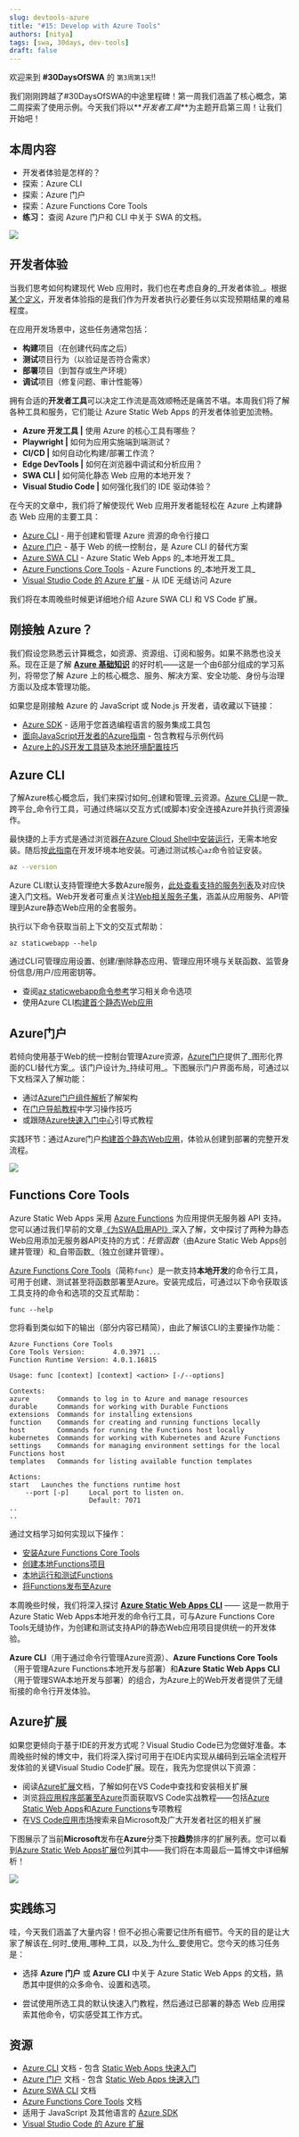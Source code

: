 ```yaml
---
slug: devtools-azure
title: "#15: Develop with Azure Tools"
authors: [nitya]
tags: [swa, 30days, dev-tools]
draft: false
---
```


欢迎来到 **#30DaysOfSWA** 的 `第3周第1天`!!

我们刚刚跨越了#30DaysOfSWA的中途里程碑！第一周我们涵盖了核心概念，第二周探索了使用示例。今天我们将以**_开发者工具_**为主题开启第三周！让我们开始吧！

## 本周内容

* 开发者体验是怎样的？
 * 探索：Azure CLI
 * 探索：Azure 门户
 * 探索：Azure Functions Core Tools
 * **练习：** 查阅 Azure 门户和 CLI 中关于 SWA 的文档。

![](../static/img/series/15-banner.png)

## 开发者体验

当我们思考如何构建现代 Web 应用时，我们也在考虑自身的_开发者体验_。根据[某个定义](https://microsoft.github.io/code-with-engineering-playbook/developer-experience/#defining-end-to-end)，开发者体验指的是我们作为开发者执行必要任务以实现预期结果的难易程度。

在应用开发场景中，这些任务通常包括：

* **构建**项目（在创建代码库之后）
 * **测试**项目行为（以验证是否符合需求）
 * **部署**项目（到暂存或生产环境）
 * **调试**项目（修复问题、审计性能等）

拥有合适的**开发者工具**可以决定工作流是高效顺畅还是痛苦不堪。本周我们将了解各种工具和服务，它们能让 Azure Static Web Apps 的开发者体验更加流畅。

* **Azure 开发工具 |** 使用 Azure 的核心工具有哪些？
 * **Playwright |** 如何为应用实施端到端测试？
 * **CI/CD |** 如何自动化构建/部署工作流？
 * **Edge DevTools |** 如何在浏览器中调试和分析应用？
 * **SWA CLI |** 如何简化静态 Web 应用的本地开发？
 * **Visual Studio Code |** 如何强化我们的 IDE 驱动体验？

在今天的文章中，我们将了解使现代 Web 应用开发者能轻松在 Azure 上构建静态 Web 应用的主要工具：

* [Azure CLI](https://docs.microsoft.com/en-us/cli/azure/) - 用于创建和管理 Azure 资源的命令行接口
 * [Azure 门户](https://docs.microsoft.com/en-us/azure/azure-portal/) - 基于 Web 的统一控制台，是 Azure CLI 的替代方案
 * [Azure SWA CLI](https://github.com/Azure/static-web-apps-cli) - Azure Static Web Apps 的_本地开发工具_
 * [Azure Functions Core Tools](https://docs.microsoft.com/en-us/azure/azure-functions/functions-run-local) - Azure Functions 的_本地开发工具_
 * [Visual Studio Code 的 Azure 扩展](https://code.visualstudio.com/docs/azure/extensions) - 从 IDE 无缝访问 Azure

我们将在本周晚些时候更详细地介绍 Azure SWA CLI 和 VS Code 扩展。

## 刚接触 Azure？

我们假设您熟悉云计算概念，如资源、资源组、订阅和服务。如果不熟悉也没关系。现在正是了解 **[Azure 基础知识](https://docs.microsoft.com/en-us/learn/paths/az-900-describe-cloud-concepts/)** 的好时机——这是一个由6部分组成的学习系列，将带您了解 Azure 上的核心概念、服务、解决方案、安全功能、身份与治理方面以及成本管理功能。

如果您是刚接触 Azure 的 JavaScript 或 Node.js 开发者，请收藏以下链接：

* [Azure SDK](https://azure.github.io/azure-sdk/releases/latest/js.html) - 适用于您首选编程语言的服务集成工具包
 * [面向JavaScript开发者的Azure指南](https://docs.microsoft.com/en-us/azure/developer/javascript/) - 包含教程与示例代码
 * [Azure上的JS开发工具链](https://docs.microsoft.com/en-us/azure/developer/javascript/node-azure-tools)及[本地环境配置技巧](https://docs.microsoft.com/en-us/azure/developer/javascript/core/configure-local-development-environment?tabs=bash)

## Azure CLI

了解Azure核心概念后，我们来探讨如何_创建和管理_云资源。[Azure CLI](https://docs.microsoft.com/en-us/cli/azure/what-is-azure-cli)是一款_跨平台_命令行工具，可通过终端以交互方式(或脚本)安全连接Azure并执行资源操作。

最快捷的上手方式是通过浏览器[在Azure Cloud Shell中安装运行](https://docs.microsoft.com/en-us/cli/azure/get-started-with-azure-cli#install-or-run-in-azure-cloud-shell)，无需本地安装。随后按[此指南](https://docs.microsoft.com/en-us/cli/azure/install-azure-cli)在开发环境本地安装。可通过测试核心`az`命令验证安装。

```bash
az --version
```

Azure CLI默认支持管理绝大多数Azure服务，[此处查看支持的服务列表](https://docs.microsoft.com/en-us/cli/azure/azure-services-the-azure-cli-can-manage)及对应快速入门文档。Web开发者可重点关注[Web相关服务子集](https://docs.microsoft.com/en-us/cli/azure/azure-services-the-azure-cli-can-manage#web)，涵盖从应用服务、API管理到Azure静态Web应用的全套服务。

执行以下命令获取当前上下文的交互式帮助：

```
az staticwebapp --help
```

通过CLI可管理应用设置、创建/删除静态应用、管理应用环境与关联函数、监管身份信息/用户/应用密钥等。

* 查阅[az staticwebapp命令参考](https://docs.microsoft.com/en-us/cli/azure/staticwebapp?view=azure-cli-latest)学习相关命令选项
 * 使用Azure CLI[构建首个静态Web应用](https://docs.microsoft.com/en-us/azure/static-web-apps/get-started-cli?tabs=vanilla-javascript)

## Azure门户

若倾向使用基于Web的统一控制台管理Azure资源，[Azure门户](https://docs.microsoft.com/en-us/azure/azure-portal/)提供了_图形化界面的CLI替代方案_。该门户设计为_持续可用_。下图展示门户界面布局，可通过以下文档深入了解功能：

* 通过[Azure门户组件解析](https://docs.microsoft.com/en-us/azure/azure-portal/azure-portal-overview#getting-around-the-portal)了解架构
 * 在[门户导航教程](https://docs.microsoft.com/en-us/learn/modules/tour-azure-portal/3-navigate-the-portal)中学习操作技巧
 * 或跟随[Azure快速入门中心](https://docs.microsoft.com/en-us/azure/azure-portal/azure-portal-quickstart-center)引导式教程

实践环节：通过Azure门户[构建首个静态Web应用](https://docs.microsoft.com/en-us/azure/static-web-apps/get-started-portal?tabs=vanilla-javascript)，体验从创建到部署的完整开发流程。

![](https://docs.microsoft.com/en-us/learn/modules/tour-azure-portal/media/3-portal.png)

## Functions Core Tools

Azure Static Web Apps 采用 [Azure Functions](https://docs.microsoft.com/en-us/azure/azure-functions/) 为应用提供无服务器 API 支持。您可以通过我们早前的文章[《为SWA启用API》](./2022-05-04.md)深入了解，文中探讨了两种为静态Web应用添加无服务器API支持的方式：_托管函数_（由Azure Static Web Apps创建并管理）和_自带函数_（独立创建并管理）。

[Azure Functions Core Tools](https://docs.microsoft.com/en-us/azure/azure-functions/functions-run-local?tabs=v4%2Cmacos%2Ccsharp%2Cportal%2Cbash#install-the-azure-functions-core-tools)（简称`func`）是一款支持**本地开发**的命令行工具，可用于创建、测试甚至将函数部署至Azure。安装完成后，可通过以下命令获取该工具支持的命令和选项的交互式帮助：

```
func --help
```

您将看到类似如下的输出（部分内容已精简），由此了解该CLI的主要操作功能：

```
Azure Functions Core Tools
Core Tools Version:       4.0.3971 ...
Function Runtime Version: 4.0.1.16815

Usage: func [context] [context] <action> [-/--options]

Contexts:
azure       Commands to log in to Azure and manage resources
durable     Commands for working with Durable Functions
extensions  Commands for installing extensions
function    Commands for creating and running functions locally
host        Commands for running the Functions host locally
kubernetes  Commands for working with Kubernetes and Azure Functions
settings    Commands for managing environment settings for the local Functions host
templates   Commands for listing available function templates

Actions: 
start   Launches the functions runtime host  
    --port [-p]     Local port to listen on. 
                    Default: 7071
..
..
```

通过文档学习如何实现以下操作：

* [安装Azure Functions Core Tools](https://docs.microsoft.com/en-us/azure/azure-functions/functions-run-local)
 * [创建本地Functions项目](https://docs.microsoft.com/en-us/azure/azure-functions/functions-run-local?tabs=v4%2Cmacos%2Ccsharp%2Cportal%2Cbash#create-a-local-functions-project)
 * [本地运行和测试Functions](https://docs.microsoft.com/en-us/azure/azure-functions/functions-run-local?tabs=v4%2Cmacos%2Ccsharp%2Cportal%2Cbash#start)
 * [将Functions发布至Azure](https://docs.microsoft.com/en-us/azure/azure-functions/functions-run-local?tabs=v4%2Cmacos%2Ccsharp%2Cportal%2Cbash#publish)

本周晚些时候，我们将深入探讨 **[Azure Static Web Apps CLI](https://github.com/Azure/static-web-apps-cli)** —— 这是一款用于Azure Static Web Apps本地开发的命令行工具，可与Azure Functions Core Tools无缝协作，为创建和测试支持API的静态Web应用项目提供统一的开发体验。

**Azure CLI**（用于通过命令行管理Azure资源）、**Azure Functions Core Tools**（用于管理Azure Functions本地开发与部署）和**Azure Static Web Apps CLI**（用于管理SWA本地开发与部署）的组合，为Azure上的Web开发者提供了无缝衔接的命令行开发体验。

## Azure扩展

如果您更倾向于基于IDE的开发方式呢？Visual Studio Code已为您做好准备。本周晚些时候的博文中，我们将深入探讨可用于在IDE内实现从编码到云端全流程开发体验的关键Visual Studio Code扩展。现在，我先为您提供以下资源：

* 阅读[Azure扩展](https://code.visualstudio.com/docs/azure/extensions)文档，了解如何在VS Code中查找和安装相关扩展
 * 浏览[将应用程序部署至Azure](https://code.visualstudio.com/docs/azure/deployment)页面获取VS Code实战教程——包括[Azure Static Web Apps](https://docs.microsoft.com/en-us/azure/static-web-apps/getting-started?tabs=vanilla-javascript)和[Azure Functions](https://docs.microsoft.com/azure/javascript/tutorial-vscode-serverless-node-01)专项教程
 * 在[VS Code应用市场](https://marketplace.visualstudio.com/search?term=Microsoft&target=VSCode&category=Azure&sortBy=Relevance)搜索来自Microsoft及广大开发者社区的相关扩展

下图展示了当前**Microsoft**发布在**Azure**分类下按**趋势**排序的扩展列表。您可以看到[Azure Static Web Apps扩展](https://marketplace.visualstudio.com/items?itemName=ms-azuretools.vscode-azurestaticwebapps)位列其中——我们将在本周最后一篇博文中详细解析！

![](../static/img/series/15-extensions.png)

## 实践练习

哇，今天我们涵盖了大量内容！但不必担心需要记住所有细节。今天的目的是让大家了解该在_何时_使用_哪种_工具，以及_为什么_要使用它。您今天的练习任务是：

* 选择 **Azure 门户** 或 **Azure CLI** 中关于 Azure Static Web Apps 的文档，熟悉其中提供的众多命令、设置和选项。

 * 尝试使用所选工具的默认快速入门教程，然后通过已部署的静态 Web 应用探索其他命令，切实感受其工作方式。

## 资源

* [Azure CLI](https://docs.microsoft.com/en-us/cli/azure/) 文档 - 包含 [Static Web Apps 快速入门](https://docs.microsoft.com/en-us/azure/static-web-apps/get-started-cli?tabs=vanilla-javascript)
 * [Azure 门户](https://docs.microsoft.com/en-us/azure/azure-portal/) 文档 - 包含 [Static Web Apps 快速入门](https://docs.microsoft.com/en-us/azure/static-web-apps/get-started-portal?tabs=vanilla-javascript)
 * [Azure SWA CLI](https://github.com/Azure/static-web-apps-cli) 文档
 * [Azure Functions Core Tools](https://docs.microsoft.com/en-us/azure/azure-functions/functions-run-local) 文档
 * 适用于 JavaScript 及其他语言的 [Azure SDK](https://azure.github.io/azure-sdk/releases/latest/js.html)
 * [Visual Studio Code 的 Azure 扩展](https://code.visualstudio.com/docs/azure/extensions)